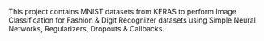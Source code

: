 This project contains MNIST datasets from KERAS to perform Image Classification for Fashion & Digit Recognizer datasets using Simple Neural Networks, Regularizers, Dropouts & Callbacks.
